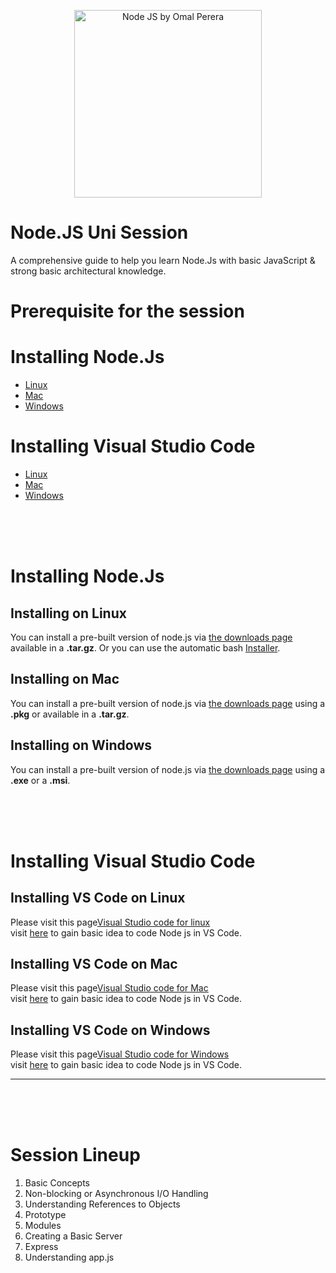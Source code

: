<p align="center">
  <img alt="Node JS by Omal Perera" src="https://nodejs.org/static/images/logo-light.svg" width="300"/>
</p>

# Node.JS Uni Session
A comprehensive guide to help you learn Node.Js with basic JavaScript &amp; strong basic architectural knowledge.

# Prerequisite for the session

# Installing Node.Js
* [Linux](#installing-on-linux)
* [Mac](#installing-on-mac)
* [Windows](#installing-on-windows)


# Installing Visual Studio Code
* [Linux](#installing-vs-code-on-linux)
* [Mac](#installing-vs-code-on-mac)
* [Windows](#installing-vs-code-on-windows)

<br><br><br>

# Installing Node.Js

## Installing on Linux
You can install a pre-built version of node.js via [the downloads page](http://nodejs.org/download/) available in a **.tar.gz**.
Or you can use the automatic bash [Installer](https://github.com/taaem/nodejs-linux-installer/releases).

## Installing on Mac
You can install a pre-built version of node.js via [the downloads page](http://nodejs.org/download/) using a **.pkg** or available in a **.tar.gz**.

## Installing on Windows
You can install a pre-built version of node.js via [the downloads page](http://nodejs.org/download/) using a **.exe** or a **.msi**.

<br><br><br>



# Installing Visual Studio Code

## Installing VS Code on Linux
Please visit this page[Visual Studio code for linux](https://code.visualstudio.com/docs/setup/linux)
<br>visit [here](https://code.visualstudio.com/docs/nodejs/nodejs-tutorial) to gain basic idea to code Node js in VS Code.

## Installing VS Code on Mac
Please visit this page[Visual Studio code for Mac](https://code.visualstudio.com/docs/setup/mac)
<br>visit [here](https://code.visualstudio.com/docs/nodejs/nodejs-tutorial) to gain basic idea to code Node js in VS Code.

## Installing VS Code on Windows
Please visit this page[Visual Studio code for Windows](https://code.visualstudio.com/docs/setup/windows)
<br>visit [here](https://code.visualstudio.com/docs/nodejs/nodejs-tutorial) to gain basic idea to code Node js in VS Code.

<hr>

<br><br><br>


# Session Lineup

1. Basic Concepts
2. Non-blocking or Asynchronous I/O Handling
3. Understanding References to Objects
4. Prototype
5. Modules
6. Creating a Basic Server
7. Express
8. Understanding app.js
